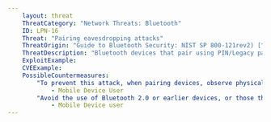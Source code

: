 ```yaml
---
    layout: threat
    ThreatCategory: "Network Threats: Bluetooth"
    ID: LPN-16
    Threat: "Pairing eavesdropping attacks"
    ThreatOrigin: "Guide to Bluetooth Security: NIST SP 800-121rev2) [^J.Padgette-1]"
    ThreatDescription: "Bluetooth devices that pair using PIN/Legacy pairing (Bluetooth 2.0 and earlier) or low energy Legacy Pairing are vulnerable to eavesdropping. If an attacker can capture all pairing frames, the secret keys can be determined given enough time, facilitating device tracking, impersonation, and the decryption of data transmitted between devices for which secret keys are known."
    ExploitExample:
    CVEExample:
    PossibleCountermeasures:
        "To prevent this attack, when pairing devices, observe physical security, such as pairing devices in a secure location outside of which, the ability of an attacker to intercept Bluetooth messages is remote.":
            - Mobile Device User
        "Avoid the use of Bluetooth 2.0 or earlier devices, or those that only support Legacy Pairing.":
            - Mobile Device user
---
```

